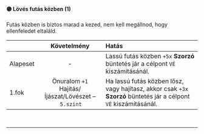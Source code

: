 #### 🟣 Lövés futás közben (1)

Futás közben is biztos marad a kezed, nem kell megállnod, hogy ellenfeledet eltaláld.

| |  Követelmény | Hatás  |
| :----------- | :-----------: | :----------- |
| Alapeset| - | Lassú futás közben `+5x` **Szorzó** büntetés jár a célpont `VÉ` kiszámításánál. |
| 1.fok | Önuralom `+1`<br />Hajítás/Íjászat/Lövészet&nbsp;–&nbsp;`5.szint` | Ha lassú futás közben lősz, vagy hajítasz, akkor csak `+3x` **Szorzó** büntetés jár a célpont `VÉ` kiszámításánál. |

<br />

---
